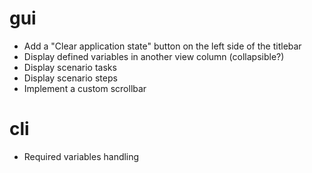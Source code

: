 # gui

- Add a "Clear application state" button on the left side of the titlebar
- Display defined variables in another view column (collapsible?)
- Display scenario tasks
- Display scenario steps
- Implement a custom scrollbar

# cli

- Required variables handling
